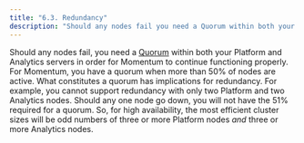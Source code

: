 ```yaml
---
title: "6.3. Redundancy"
description: "Should any nodes fail you need a Quorum within both your Platform and Analytics servers in order for Momentum to continue functioning properly For Momentum you have a quorum when more than 50 of nodes are active What constitutes a quorum has implications for redundancy For example you cannot support..."
---
```


Should any nodes fail, you need a [Quorum](glossary#gloss.quorum "Quorum") within both your Platform and Analytics servers in order for Momentum to continue functioning properly. For Momentum, you have a quorum when more than 50% of nodes are active. What constitutes a quorum has implications for redundancy. For example, you cannot support redundancy with only two Platform and two Analytics nodes. Should any one node go down, you will not have the 51% required for a quorum. So, for high availability, the most efficient cluster sizes will be odd numbers of three or more Platform nodes *and* three or more Analytics nodes.